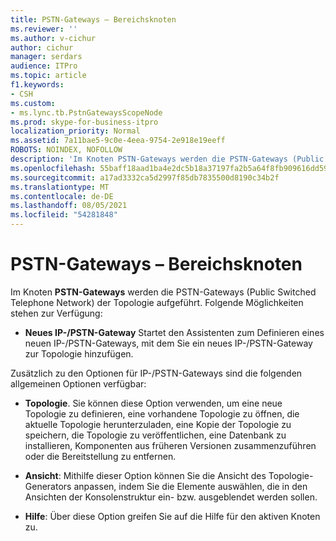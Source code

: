 ```yaml
---
title: PSTN-Gateways – Bereichsknoten
ms.reviewer: ''
ms.author: v-cichur
author: cichur
manager: serdars
audience: ITPro
ms.topic: article
f1.keywords:
- CSH
ms.custom:
- ms.lync.tb.PstnGatewaysScopeNode
ms.prod: skype-for-business-itpro
localization_priority: Normal
ms.assetid: 7a11bae5-9c0e-4eea-9754-2e918e19eeff
ROBOTS: NOINDEX, NOFOLLOW
description: 'Im Knoten PSTN-Gateways werden die PSTN-Gateways (Public Switched Telephone Network) der Topologie aufgeführt. Folgende Möglichkeiten stehen zur Verfügung:'
ms.openlocfilehash: 55baff18aad1ba4e2dc5b18a37197fa2b5a64f8fb909616dd5956154e23f26d6
ms.sourcegitcommit: a17ad3332ca5d2997f85db7835500d8190c34b2f
ms.translationtype: MT
ms.contentlocale: de-DE
ms.lasthandoff: 08/05/2021
ms.locfileid: "54281848"
---
```

# <a name="pstn-gateways-scope-node"></a>PSTN-Gateways – Bereichsknoten
 
Im Knoten **PSTN-Gateways** werden die PSTN-Gateways (Public Switched Telephone Network) der Topologie aufgeführt. Folgende Möglichkeiten stehen zur Verfügung:
  
- **Neues IP-/PSTN-Gateway** Startet den Assistenten zum Definieren eines neuen IP-/PSTN-Gateways, mit dem Sie ein neues IP-/PSTN-Gateway zur Topologie hinzufügen.
    
Zusätzlich zu den Optionen für IP-/PSTN-Gateways sind die folgenden allgemeinen Optionen verfügbar:
  
- **Topologie**. Sie können diese Option verwenden, um eine neue Topologie zu definieren, eine vorhandene Topologie zu öffnen, die aktuelle Topologie herunterzuladen, eine Kopie der Topologie zu speichern, die Topologie zu veröffentlichen, eine Datenbank zu installieren, Komponenten aus früheren Versionen zusammenzuführen oder die Bereitstellung zu entfernen.
    
- **Ansicht**: Mithilfe dieser Option können Sie die Ansicht des Topologie-Generators anpassen, indem Sie die Elemente auswählen, die in den Ansichten der Konsolenstruktur ein- bzw. ausgeblendet werden sollen.
    
- **Hilfe**: Über diese Option greifen Sie auf die Hilfe für den aktiven Knoten zu.
    

